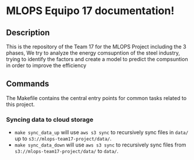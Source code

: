 # MLOPS Equipo 17 documentation!

## Description

This is the repository of the Team 17 for the MLOPS Project including the 3 phases, We try to analyze the energy comsupntion of the steel industry, trying to identify the factors and create a model to predict the compsuntion in order to improve the efficiency

## Commands

The Makefile contains the central entry points for common tasks related to this project.

### Syncing data to cloud storage

* `make sync_data_up` will use `aws s3 sync` to recursively sync files in `data/` up to `s3://mlops-team17-project/data/`.
* `make sync_data_down` will use `aws s3 sync` to recursively sync files from `s3://mlops-team17-project/data/` to `data/`.


